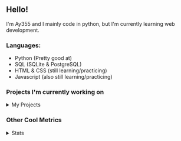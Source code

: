 ## Hello!


I'm Ay355 and I mainly code in python, but I'm currently learning web development.


### Languages:
 - Python (Pretty good at)
 - SQL (SQLite & PostgreSQL)
 - HTML & CSS (still learning/practicing)
 - Javascript (also still learning/practicing)

 
### Projects I'm currently working on

<details>
 <summary>My Projects</summary>
<br>
 
[Standle](https://discord.com/oauth2/authorize?client_id=810345494223781899&scope=bot&permissions=8)
 - A multipurpose discord bot for your discord server. Has useful and fun commands for you to mess around with. Made with [discord.py](https://www.github.com/Rapptz/discord.py).

[RoboAy355](https://github.com/Ay-355/RoboAy355)
 - A personal discord bot that I use for random things.

[Asyncdictionary](https://github.com/Ay-355/asyncdictionary)
 - An async wrapper for a dictionary API. See the README for more info.

 
That's pretty much it, other stuff is closed-source cause I'm spending most of my time learning.
 
</details>


### Other Cool Metrics


<details>
<summary>Stats</summary>
<br>
 
<a href="https://github.com/Ay-355">
 <img align="center" src="https://github-readme-stats.vercel.app/api?username=Ay-355&theme=tokyonight&show_icons=true&count_private=true&hide_border=true" />
</a><a href="https://github.com/Ay-355">
  <img align="center" src="https://github-readme-stats.vercel.app/api/top-langs/?username=Ay-355&hide=toml,yaml,cmake&layout=compact&langs_count=8&theme=tokyonight&hide_border=true" />
</a>

 
&nbsp; <!-- Space character to put some space between the different stat types. -->

 
<!--START_SECTION:waka-->
**🐱 My Github Data** 

> 🏆 403 Contributions in the Year 2021
 > 
> 📦 1.0 kB Used in Github's Storage 
 > 
> 🚫 Not Opted to Hire
 > 
> 📜 9 Public Repositories 
 > 
> 🔑 2 Private Repositories  
 > 
**I'm a Night 🦉** 

```text
🌞 Morning    7 commits      ░░░░░░░░░░░░░░░░░░░░░░░░░   3.11% 
🌆 Daytime    105 commits    ███████████░░░░░░░░░░░░░░   46.67% 
🌃 Evening    105 commits    ███████████░░░░░░░░░░░░░░   46.67% 
🌙 Night      8 commits      █░░░░░░░░░░░░░░░░░░░░░░░░   3.56%

```
📅 **I'm Most Productive on Thursday** 

```text
Monday       36 commits     ████░░░░░░░░░░░░░░░░░░░░░   16.0% 
Tuesday      32 commits     ███░░░░░░░░░░░░░░░░░░░░░░   14.22% 
Wednesday    24 commits     ██░░░░░░░░░░░░░░░░░░░░░░░   10.67% 
Thursday     42 commits     ████░░░░░░░░░░░░░░░░░░░░░   18.67% 
Friday       34 commits     ███░░░░░░░░░░░░░░░░░░░░░░   15.11% 
Saturday     31 commits     ███░░░░░░░░░░░░░░░░░░░░░░   13.78% 
Sunday       26 commits     ███░░░░░░░░░░░░░░░░░░░░░░   11.56%

```


📊 **This Week I Spent My Time On** 

```text
💬 Programming Languages: 
Bash                     34 mins             ███████████░░░░░░░░░░░░░░   45.34% 
PowerShell               18 mins             ██████░░░░░░░░░░░░░░░░░░░   24.8% 
YAML                     15 mins             █████░░░░░░░░░░░░░░░░░░░░   20.73% 
INI                      4 mins              █░░░░░░░░░░░░░░░░░░░░░░░░   6.19% 
Python                   2 mins              ░░░░░░░░░░░░░░░░░░░░░░░░░   2.83%

🔥 Editors: 
VS Code                  59 mins             ███████████████████░░░░░░   78.72% 
Notepad++                16 mins             █████░░░░░░░░░░░░░░░░░░░░   21.28%

🐱‍💻 Projects: 
starship                 59 mins             ███████████████████░░░░░░   78.72% 
Unknown Project          13 mins             ████░░░░░░░░░░░░░░░░░░░░░   18.45% 
Chromagnon               2 mins              ░░░░░░░░░░░░░░░░░░░░░░░░░   2.83%

💻 Operating System: 
Windows                  1 hr 15 mins        █████████████████████████   100.0%

```

**I Mostly Code in Python** 

```text
Python                   7 repos             ███████████████████░░░░░░   77.78% 
HTML                     1 repo              ██░░░░░░░░░░░░░░░░░░░░░░░   11.11% 
C++                      1 repo              ██░░░░░░░░░░░░░░░░░░░░░░░   11.11%

```



 Last Updated on 31/07/2021
<!--END_SECTION:waka-->
</details>
